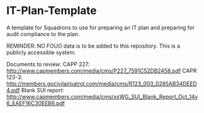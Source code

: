 # IT-Plan-Template
A template for Squadrons to use for preparing an IT plan and preparing for audit compliance to the plan.

REMINDER: NO FOUO data is to be added to this repository. This is a publicly accessible system.

Documents to review:
CAPP 227: http://www.capmembers.com/media/cms/P227_7591C52DB2458.pdf
CAPR 123-3: http://members.gocivilairpatrol.com/media/cms/R123_003_0285AB34DEED4.pdf
Blank SUI report: http://www.capmembers.com/media/cms/xxWG_SUI_Blank_Report_Oct_14v6_EAEF16C30EEB6.pdf
